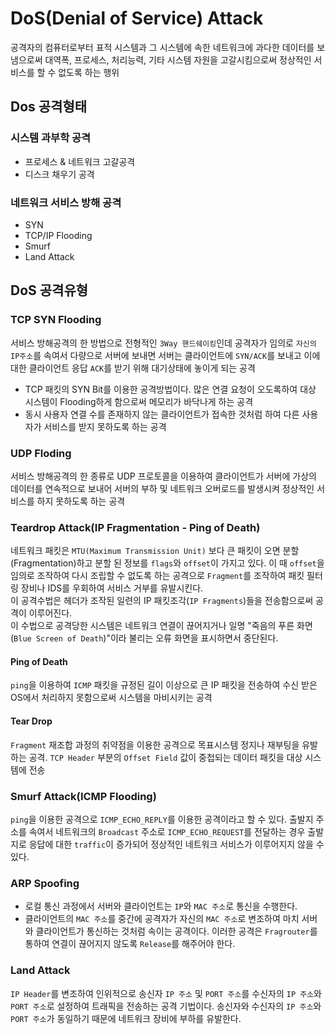 # DoS(Denial of Service) Attack
공격자의 컴퓨터로부터 표적 시스템과 그 시스템에 속한 네트워크에 과다한 데이터를 보냄으로써 대역폭, 프로세스, 처리능력, 기타 시스템 자원을 고갈시킴으로써 정상적인 서비스를 할 수 없도록 하는 행위

## Dos 공격형태

### 시스템 과부학 공격
- 프로세스 & 네트워크 고갈공격
- 디스크 채우기 공격

### 네트워크 서비스 방해 공격
- SYN
- TCP/IP Flooding
- Smurf
- Land Attack

## DoS 공격유형

### TCP SYN Flooding
서비스 방해공격의 한 방법으로 전형적인 `3Way 핸드쉐이킹`인데 공격자가 임의로 `자신의 IP주소`를 속여서 다량으로 서버에 보내면 서버는 클라이언트에 `SYN/ACK`를 보내고 이에 대한 클라이언트 응답 `ACK`를 받기 위해 대기상태에 놓이게 되는 공격

- TCP 패킷의 SYN Bit를 이용한 공격방법이다. 많은 연결 요청이 오도록하여 대상 시스템이 Flooding하게 함으로써 메모리가 바닥나게 하는 공격
- 동시 사용자 연결 수를 존재하지 않는 클라이언트가 접속한 것처럼 하여 다른 사용자가 서비스를 받지 못하도록 하는 공격

### UDP Floding
서비스 방해공격의 한 종류로 UDP 프로토콜을 이용하여 클라이언트가 서버에 가상의 데이터를 연속적으로 보내어 서버의 부하 및 네트워크 오버로드를 발생시켜 정상적인 서비스를 하지 못하도록 하는 공격

### Teardrop Attack(IP Fragmentation - Ping of Death)
네트워크 패킷은 `MTU(Maximum Transmission Unit)` 보다 큰 패킷이 오면 분할(Fragmentation)하고 분할 된 정보를 `flags`와 `offset`이 가지고 있다. 이 때 `offset`을 임의로 조작하여 다시 조립할 수 없도록 하는 공격으로 `Fragment`를 조작하여 패킷 필터링 장비나 IDS를 우회하여 서비스 거부를 유발시킨다.  
이 공격수법은 헤더가 조작된 일련의 IP 패킷조각(`IP Fragments`)들을 전송함으로써 공격이 이루어진다.  
이 수법으로 공격당한 시스템은 네트워크 연결이 끊어지거나 일명 "죽음의 푸른 화면(`Blue Screen of Death`)"이라 불리는 오류 화면을 표시하면서 중단된다.

#### Ping of Death
`ping`을 이용하여 `ICMP` 패킷을 규정된 길이 이상으로 큰 IP 패킷을 전송하여 수신 받은 OS에서 처리하지 못함으로써 시스템을 마비시키는 공격

#### Tear Drop
`Fragment` 재조합 과정의 취약점을 이용한 공격으로 목표시스템 정지나 재부팅을 유발하는 공격. `TCP Header` 부분의 `Offset Field` 값이 중첩되는 데이터 패킷을 대상 시스템에 전송


### Smurf Attack(ICMP Flooding)
`ping`을 이용한 공격으로 `ICMP_ECHO_REPLY`를 이용한 공격이라고 할 수 있다. 출발지 주소를 속여서 네트워크의 `Broadcast` 주소로 `ICMP_ECHO_REQUEST`를 전달하는 경우 출발지로 응답에 대한 `traffic`이 증가되어 정상적인 네트워크 서비스가 이루어지지 않을 수 있다.

### ARP Spoofing
- 로컬 통신 과정에서 서버와 클라이언트는 `IP`와 `MAC 주소`로 통신을 수행한다.
- 클라이언트의 `MAC 주소`를 중간에 공격자가 자신의 `MAC 주소`로 변조하여 마치 서버와 클라이언트가 통신하는 것처럼 속이는 공격이다. 이러한 공격은 `Fragrouter`를 통하여 연결이 끊어지지 않도록 `Release`를 해주어야 한다.

### Land Attack
`IP Header`를 변조하여 인위적으로 송신자 `IP 주소` 및 `PORT 주소`를 수신자의 `IP 주소`와 `PORT 주소`로 설정하여 트래픽을 전송하는 공격 기법이다. 송신자와 수신자의 `IP 주소`와 `PORT 주소`가 동일하기 때문에 네트워크 장비에 부하를 유발한다. 